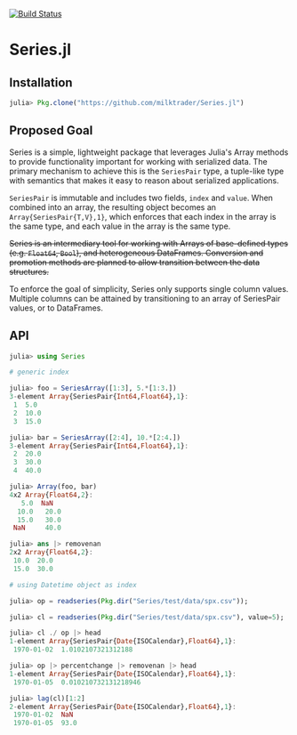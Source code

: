 [![Build Status](https://travis-ci.org/milktrader/Series.jl.png)](https://travis-ci.org/milktrader/Series.jl)

Series.jl
=============

## Installation

````julia
julia> Pkg.clone("https://github.com/milktrader/Series.jl")
````

## Proposed Goal

Series is a simple, lightweight package that leverages Julia's Array 
methods to provide functionality important for working with serialized data. 
The primary mechanism to achieve this is the `SeriesPair` type, a tuple-like type 
with semantics that makes it easy to reason about serialized applications.

`SeriesPair` is immutable and includes two fields, `index` and `value`. When combined 
into an array, the resulting object becomes an `Array{SeriesPair{T,V},1}`, which 
enforces that each index in the array is the same type, and each value in the array 
is the same type.

~~Series is an intermediary tool for working with Arrays of base-defined types 
(e.g. `Float64`, `Bool`), and heterogeneous DataFrames. Conversion and promotion methods 
are planned to allow transition between the data structures.~~

To enforce the goal of simplicity, Series only supports single column values.  Multiple 
columns can be attained by transitioning to an array of SeriesPair values, or to DataFrames.


## API
````julia
julia> using Series

# generic index 

julia> foo = SeriesArray([1:3], 5.*[1:3.])
3-element Array{SeriesPair{Int64,Float64},1}:
 1  5.0
 2  10.0
 3  15.0

julia> bar = SeriesArray([2:4], 10.*[2:4.])
3-element Array{SeriesPair{Int64,Float64},1}:
 2  20.0
 3  30.0
 4  40.0

julia> Array(foo, bar)
4x2 Array{Float64,2}:
   5.0  NaN
  10.0   20.0
  15.0   30.0
 NaN     40.0

julia> ans |> removenan
2x2 Array{Float64,2}:
 10.0  20.0
 15.0  30.0

# using Datetime object as index

julia> op = readseries(Pkg.dir("Series/test/data/spx.csv"));

julia> cl = readseries(Pkg.dir("Series/test/data/spx.csv"), value=5);

julia> cl ./ op |> head
1-element Array{SeriesPair{Date{ISOCalendar},Float64},1}:
 1970-01-02  1.0102107321312188

julia> op |> percentchange |> removenan |> head
1-element Array{SeriesPair{Date{ISOCalendar},Float64},1}:
 1970-01-05  0.010210732131218946

julia> lag(cl)[1:2]
2-element Array{SeriesPair{Date{ISOCalendar},Float64},1}:
 1970-01-02  NaN
 1970-01-05  93.0
````
